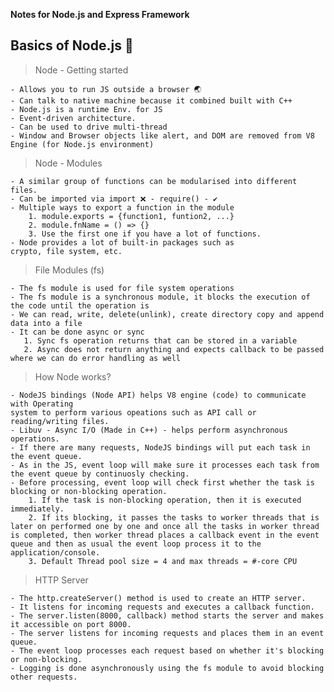 **Notes for Node.js and Express Framework**

## Basics of Node.js 🚀

> Node - Getting started

    - Allows you to run JS outside a browser 🌏
    - Can talk to native machine because it combined built with C++
    - Node.js is a runtime Env. for JS
    - Event-driven architecture.
    - Can be used to drive multi-thread
    - Window and Browser objects like alert, and DOM are removed from V8 Engine (for Node.js environment)

> Node - Modules

    - A similar group of functions can be modularised into different files.
    - Can be imported via import ❌ - require() - ✔
    - Multiple ways to export a function in the module
        1. module.exports = {function1, funtion2, ...}
        2. module.fnName = () => {}
        3. Use the first one if you have a lot of functions.
    - Node provides a lot of built-in packages such as
    crypto, file system, etc.

> File Modules (fs)

    - The fs module is used for file system operations
    - The fs module is a synchronous module, it blocks the execution of the code until the operation is
    - We can read, write, delete(unlink), create directory copy and append data into a file
    - It can be done async or sync
       1. Sync fs operation returns that can be stored in a variable
       2. Async does not return anything and expects callback to be passed where we can do error handling as well

> How Node works?

    - NodeJS bindings (Node API) helps V8 engine (code) to communicate with Operating
    system to perform various opeations such as API call or reading/writing files.
    - Libuv - Async I/O (Made in C++) - helps perform asynchronous operations.
    - If there are many requests, NodeJS bindings will put each task in the event queue.
    - As in the JS, event loop will make sure it processes each task from the event queue by continuosly checking.
    - Before processing, event loop will check first whether the task is blocking or non-blocking operation.
        1. If the task is non-blocking operation, then it is executed immediately.
        2. If its blocking, it passes the tasks to worker threads that is later on performed one by one and once all the tasks in worker thread is completed, then worker thread places a callback event in the event queue and then as usual the event loop process it to the application/console.
        3. Default Thread pool size = 4 and max threads = #-core CPU

> HTTP Server

    - The http.createServer() method is used to create an HTTP server.
    - It listens for incoming requests and executes a callback function.
    - The server.listen(8000, callback) method starts the server and makes it accessible on port 8000.
    - The server listens for incoming requests and places them in an event queue.
    - The event loop processes each request based on whether it's blocking or non-blocking.
    - Logging is done asynchronously using the fs module to avoid blocking other requests.
